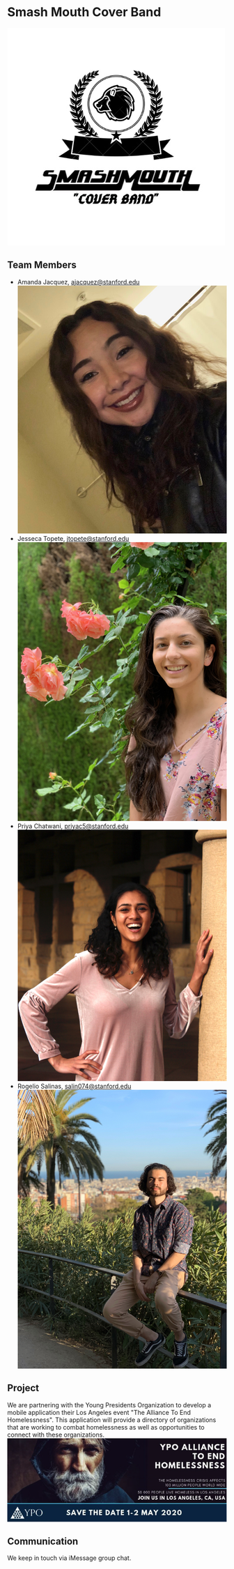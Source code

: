 # Smash Mouth Cover Band 
![](/images/Logo.jpeg)

## Team Members
* Amanda Jacquez, ajacquez@stanford.edu
![](/images/Amanda.jpeg)
* Jesseca Topete, jtopete@stanford.edu
![](/images/IMG_2132.jpeg)
* Priya Chatwani, priyac5@stanford.edu
![](/images/Priya.jpg)
* Rogelio Salinas, salin074@stanford.edu
![](/images/IMG_1128.jpg)

## Project
We are partnering with the Young Presidents Organization to develop a mobile application their Los Angeles event "The Alliance To End Homelessness". This application will provide a directory of organizations that are working to combat homelessness as well as opportunities to connect with these organizations.
![](/images/Homelessness.png)

## Communication
We keep in touch via iMessage group chat.
